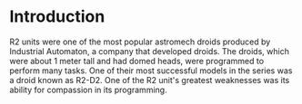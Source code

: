# Introduction
R2 units were one of the most popular astromech droids produced by Industrial Automaton, a company that developed droids.
The droids, which were about 1 meter tall and had domed heads, were programmed to perform many tasks.
One of their most successful models in the series was a droid known as R2-D2.
One of the R2 unit's greatest weaknesses was its ability for compassion in its programming.